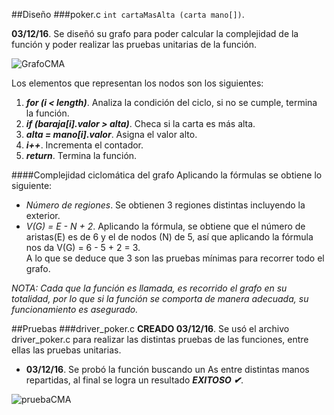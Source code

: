 ##Diseño
###poker.c
`int cartaMasAlta (carta mano[])`. 

**03/12/16**. Se diseñó su grafo para poder calcular la complejidad de la función y poder realizar las pruebas unitarias de la función.  

![GrafoCMA](./images/grafoCartaMasAlta.png)  

Los elementos que representan los nodos son los siguientes:  
1. ***for (i < length)***. Analiza la condición del ciclo, si no se cumple, termina la función.    
2. ***if (baraja[i].valor > alta)***. Checa si la carta es más alta.   
3. ***alta = mano[i].valor***. Asigna el valor alto.    
4. ***i++***. Incrementa el contador.  
5. ***return***. Termina la función.  

####Complejidad ciclomática del grafo
Aplicando la fórmulas se obtiene lo siguiente:  
- *Número de regiones*. Se obtienen 3 regiones distintas incluyendo la exterior.  
- *V(G) = E - N + 2*. Aplicando la fórmula, se obtiene que el número de aristas(E) es de 6 y el de nodos (N) de 5, así que aplicando la fórmula nos da V(G) = 6 - 5 + 2 = 3.  
A lo que se deduce que 3 son las pruebas mínimas para recorrer todo el grafo.  

*NOTA: Cada que la función es llamada, es recorrido el grafo en su totalidad, por lo que si la función se comporta de manera adecuada, su funcionamiento es asegurado.* 

##Pruebas
###driver_poker.c
**CREADO 03/12/16**. Se usó el archivo driver_poker.c para realizar las distintas pruebas de las funciones, entre ellas las pruebas unitarias.  

- **03/12/16**. Se probó la función buscando un As entre distintas manos repartidas, al final se logra un resultado ***EXITOSO ✔***.  

![pruebaCMA](./images/pruebaCartaMasAlta.png) 